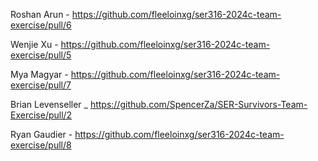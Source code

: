 Roshan Arun - https://github.com/fleeloinxg/ser316-2024c-team-exercise/pull/6

Wenjie Xu - https://github.com/fleeloinxg/ser316-2024c-team-exercise/pull/5

Mya Magyar - https://github.com/fleeloinxg/ser316-2024c-team-exercise/pull/7

Brian Levenseller _ https://github.com/SpencerZa/SER-Survivors-Team-Exercise/pull/2

Ryan Gaudier - https://github.com/fleeloinxg/ser316-2024c-team-exercise/pull/8
